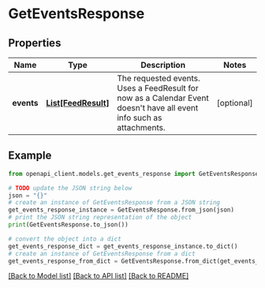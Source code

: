 # GetEventsResponse


## Properties

Name | Type | Description | Notes
------------ | ------------- | ------------- | -------------
**events** | [**List[FeedResult]**](FeedResult.md) | The requested events. Uses a FeedResult for now as a Calendar Event doesn&#39;t have all event info such as attachments. | [optional] 

## Example

```python
from openapi_client.models.get_events_response import GetEventsResponse

# TODO update the JSON string below
json = "{}"
# create an instance of GetEventsResponse from a JSON string
get_events_response_instance = GetEventsResponse.from_json(json)
# print the JSON string representation of the object
print(GetEventsResponse.to_json())

# convert the object into a dict
get_events_response_dict = get_events_response_instance.to_dict()
# create an instance of GetEventsResponse from a dict
get_events_response_from_dict = GetEventsResponse.from_dict(get_events_response_dict)
```
[[Back to Model list]](../README.md#documentation-for-models) [[Back to API list]](../README.md#documentation-for-api-endpoints) [[Back to README]](../README.md)


